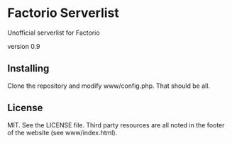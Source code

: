 # Factorio Serverlist

Unofficial serverlist for Factorio

version 0.9

## Installing

Clone the repository and modify www/config.php. That should be all.

## License

MIT. See the LICENSE file. Third party resources are all noted in the footer of
the website (see www/index.html).

